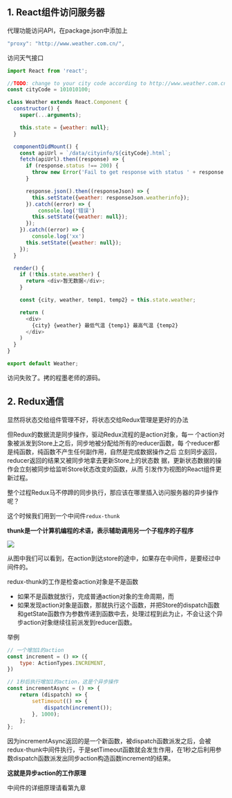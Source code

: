 ## 1. React组件访问服务器

代理功能访问API，在package.json中添加上
```js
"proxy": "http://www.weather.com.cn/",
```

访问天气接口
```js
import React from 'react';

//TODO: change to your city code according to http://www.weather.com.cn/
const cityCode = 101010100;

class Weather extends React.Component {
  constructor() {
    super(...arguments);

    this.state = {weather: null};
  }

  componentDidMount() {
    const apiUrl = `/data/cityinfo/${cityCode}.html`;
    fetch(apiUrl).then((response) => {
      if (response.status !== 200) {
        throw new Error('Fail to get response with status ' + response.status);
      }

      response.json().then((responseJson) => {
        this.setState({weather: responseJson.weatherinfo});
      }).catch((error) => {
          console.log('错误')
        this.setState({weather: null});
      });
    }).catch((error) => {
        console.log('xx')
      this.setState({weather: null});
    });
  }

  render() {
    if (!this.state.weather) {
      return <div>暂无数据</div>;
    }

    const {city, weather, temp1, temp2} = this.state.weather;

    return (
      <div>
        {city} {weather} 最低气温 {temp1} 最高气温 {temp2}
      </div>
    )
  }
}

export default Weather;
```

访问失败了。拷的程墨老师的源码。

## 2. Redux通信

显然将状态交给组件管理不好，将状态交给Redux管理是更好的办法

但Redux的数据流是同步操作，驱动Redux流程的是action对象，每一
个action对象被派发到Store上之后，同步地被分配给所有的reducer函数，每
个reducer都是纯函数，纯函数不产生任何副作用，自然是完成数据操作之后
立刻同步返回，reducer返回的结果又被同步地拿去更新Store上的状态数
据，更新状态数据的操作会立刻被同步给监听Store状态改变的函数，从而
引发作为视图的React组件更新过程。

整个过程Redux马不停蹄的同步执行，那应该在哪里插入访问服务器的异步操作呢？

这个时候我们用到一个中间件`redux-thunk`

**thunk是一个计算机编程的术语，表示辅助调用另一个子程序的子程序**

![](http://ww1.sinaimg.cn/large/006PpBLoly1g4328g1vdpj31bw0ksgp9.jpg)

从图中我们可以看到，在action到达store的途中，如果存在中间件，是要经过中间件的。

redux-thunk的工作是检查action对象是不是函数
- 如果不是函数就放行，完成普通action对象的生命周期，而
- 如果发现action对象是函数，那就执行这个函数，并把Store的dispatch函数和getState函数作为参数传递到函数中去，处理过程到此为止，不会让这个异步action对象继续往前派发到reducer函数。

举例
```js
// 一个增加1的action
const increment = () => ({  
    type: ActionTypes.INCREMENT,
})

// 1秒后执行增加1的action，这是个异步操作
const incrementAsync = () => {  
    return (dispatch) => {    
        setTimeout(() => {      
            dispatch(increment());    
        }, 1000);
    };
};
```

因为incrementAsync返回的是一个新函数，被dispatch函数派发之后，会被redux-thunk中间件执行，于是setTimeout函数就会发生作用，在1秒之后利用参数dispatch函数派发出同步action构造函数increment的结果。

**这就是异步action的工作原理**


中间件的详细原理请看第九章